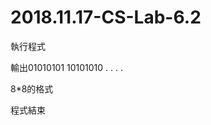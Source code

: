 # 2018.11.17-CS-Lab-6.2

執行程式

輸出01010101
    10101010
      .
      .
      .
      .

8*8的格式

程式結束
